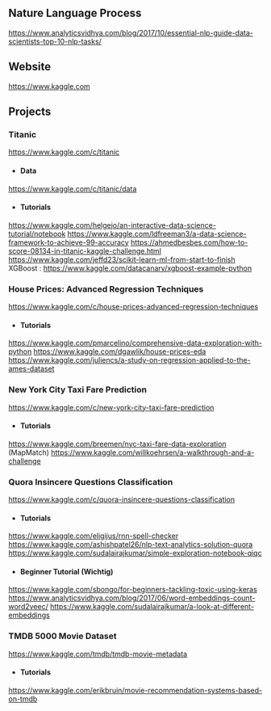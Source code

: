 ## Nature Language Process
https://www.analyticsvidhya.com/blog/2017/10/essential-nlp-guide-data-scientists-top-10-nlp-tasks/

## Website
https://www.kaggle.com

## Projects

### Titanic
https://www.kaggle.com/c/titanic
- #### Data
https://www.kaggle.com/c/titanic/data
- #### Tutorials
https://www.kaggle.com/helgejo/an-interactive-data-science-tutorial/notebook
https://www.kaggle.com/ldfreeman3/a-data-science-framework-to-achieve-99-accuracy
https://ahmedbesbes.com/how-to-score-08134-in-titanic-kaggle-challenge.html
https://www.kaggle.com/jeffd23/scikit-learn-ml-from-start-to-finish
XGBoost : https://www.kaggle.com/datacanary/xgboost-example-python

### House Prices: Advanced Regression Techniques
https://www.kaggle.com/c/house-prices-advanced-regression-techniques
- #### Tutorials
https://www.kaggle.com/pmarcelino/comprehensive-data-exploration-with-python
https://www.kaggle.com/dgawlik/house-prices-eda
https://www.kaggle.com/juliencs/a-study-on-regression-applied-to-the-ames-dataset

### New York City Taxi Fare Prediction
https://www.kaggle.com/c/new-york-city-taxi-fare-prediction
- #### Tutorials
https://www.kaggle.com/breemen/nyc-taxi-fare-data-exploration (MapMatch)
https://www.kaggle.com/willkoehrsen/a-walkthrough-and-a-challenge

### Quora Insincere Questions Classification
https://www.kaggle.com/c/quora-insincere-questions-classification
- #### Tutorials
https://www.kaggle.com/eligijus/rnn-spell-checker
https://www.kaggle.com/ashishpatel26/nlp-text-analytics-solution-quora
https://www.kaggle.com/sudalairajkumar/simple-exploration-notebook-qiqc
- #### Beginner Tutorial (Wichtig)
https://www.kaggle.com/sbongo/for-beginners-tackling-toxic-using-keras
https://www.analyticsvidhya.com/blog/2017/06/word-embeddings-count-word2veec/
https://www.kaggle.com/sudalairajkumar/a-look-at-different-embeddings

### TMDB 5000 Movie Dataset
https://www.kaggle.com/tmdb/tmdb-movie-metadata
- #### Tutorials
https://www.kaggle.com/erikbruin/movie-recommendation-systems-based-on-tmdb
